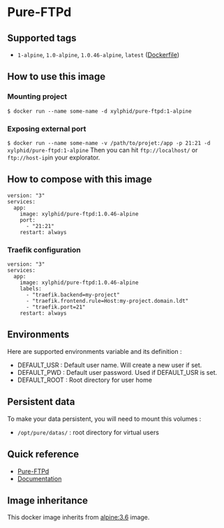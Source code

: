 # Pure-FTPd

## Supported tags

* `1-alpine`, `1.0-alpine`, `1.0.46-alpine`, `latest` ([Dockerfile](https://github.com/xylphid/dockers/blob/master/pure-ftpd/1.0/Dockerfile))

## How to use this image

### Mounting project

`$ docker run --name some-name -d xylphid/pure-ftpd:1-alpine`

### Exposing external port

`$ docker run --name some-name -v /path/to/projet:/app -p 21:21 -d xylphid/pure-ftpd:1-alpine`
Then you can hit `ftp://localhost/` or `ftp://host-ip`in your explorator.

## How to compose with this image

    version: "3"
    services:
      app:
        image: xylphid/pure-ftpd:1.0.46-alpine
        port:
          - "21:21"
        restart: always

### Traefik configuration

    version: "3"
    services:
      app:
        image: xylphid/pure-ftpd:1.0.46-alpine
        labels:
          - "traefik.backend=my-project"
          - "traefik.frontend.rule=Host:my-project.domain.ldt"
          - "traefik.port=21"
        restart: always

## Environments

Here are supported environments variable and its definition :
* DEFAULT_USR : Default user name. Will create a new user if set.
* DEFAULT_PWD : Default user password. Used if DEFAULT_USR is set.
* DEFAULT_ROOT : Root directory for user home

## Persistent data

To make your data persistent, you will need to mount this volumes :
* `/opt/pure/datas/` : root directory for virtual users

## Quick reference

* [Pure-FTPd](https://www.pureftpd.org/project/pure-ftpd)
* [Documentation](https://www.pureftpd.org/project/pure-ftpd/doc)

## Image inheritance

This docker image inherits from [alpine:3.6](https://hub.docker.com/_/alpine/) image.